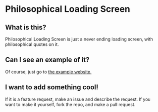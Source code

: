 # Philosophical Loading Screen

## What is this?
Philosophical Loading Screen is just a never ending loading screen, with philosophical quotes on it.

## Can I see an example of it?
Of course, just go to [the example website.](https://pls.x45k.dev)

## I want to add something cool!
If it is a feature request, make an issue and describe the request. If you want to make it yourself, fork the repo, and make a pull request.